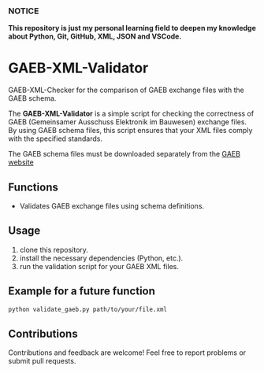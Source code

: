 ### NOTICE

**This repository is just my personal learning field to deepen my knowledge about Python, Git, GitHub, XML, JSON and VSCode.**

# GAEB-XML-Validator
GAEB-XML-Checker for the comparison of GAEB exchange files with the GAEB schema.

The **GAEB-XML-Validator** is a simple script for checking the correctness of GAEB (Gemeinsamer Ausschuss Elektronik im Bauwesen) exchange files. By using GAEB schema files, this script ensures that your XML files comply with the specified standards.

The GAEB schema files must be downloaded separately from the [GAEB website](https://www.gaeb.de/de/service/downloads/gaeb-datenaustausch/)

## Functions

- Validates GAEB exchange files using schema definitions.

## Usage

1. clone this repository.
2. install the necessary dependencies (Python, etc.).
3. run the validation script for your GAEB XML files.

## Example for a future function

```bash
python validate_gaeb.py path/to/your/file.xml
```

## Contributions

Contributions and feedback are welcome! Feel free to report problems or submit pull requests.
